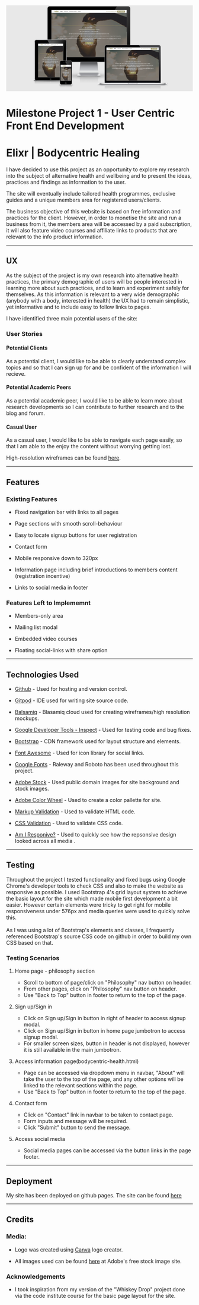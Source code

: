 ![alt text](assets/images/elixr-responsive.png)

# Milestone Project 1 - User Centric Front End Development

# Elixr | Bodycentric Healing

I have decided to use this project as an opportunity to explore my research into the 
subject of alternative health and wellbeing and to present the ideas, practices and 
findings as information to the user.

The site will eventually include tailored health programmes, exclusive guides
and a unique members area for registered users/clients.

The business objective of this website is based on free information and practices for the client.
However, in order to monetise the site and run a business from it, the members area will be accessed
by a paid subscription, it will also feature video courses and affiliate links to
products that are relevant to the info product information.

***

## UX

As the subject of the project is my own research into alternative health practices, the 
primary demographic of users will be people interested in learning more about such practices,
and to learn and experiment safely for themselves. As this information is relevant to a very
wide demographic (anybody with a body, interested in health) the UX had to remain simplistic,
yet informative and to include easy to follow links to pages.

I have identified three main potential users of the site:

### User Stories

#### Potential Clients

As a potential client, I would like to be able to clearly understand complex topics and 
so that I can sign up for and be confident of the information I will recieve.

#### Potential Academic Peers

As a potential academic peer, I would like to be able to learn more about research developments
so I can contribute to further research and to the blog and forum.

#### Casual User

As a casual user, I would like to be able to navigate each page easily, 
so that I am able to the enjoy the content without worrying getting lost.

High-resolution wireframes can be found [here](wireframes/milestone-project-1_elixr.pdf).

***

## Features

### Existing Features

* Fixed navigation bar with links to all pages

* Page sections with smooth scroll-behaviour

* Easy to locate signup buttons for user registration

* Contact form

* Mobile responsive down to 320px

* Information page including brief introductions to members content (registration incentive)

* Links to social media in footer


### Features Left to Implememnt

* Members-only area

* Mailing list modal

* Embedded video courses

* Floating social-links with share option

***

## Technologies Used

* [Github](https://www.github.com/) - Used for hosting and version control.

* [Gitpod](https://www.gitpod.io/) - IDE used for writing site source code.

* [Balsamiq](https://www.balsamiq.com) - Blasamiq cloud used for creating wireframes/high resolution mockups.

* [Google Developer Tools - Inspect](https://www.google.com/chrome/) - Used for testing code and bug fixes.

* [Bootstrap](https://getbootstrap.com/) - CDN framework used for layout structure and elements.

* [Font Awesome](https://fontawesome.com/) - Used for icon library for social links.

* [Google Fonts](https://fonts.google.com/) - Raleway and Roboto has been used throughout this project.

* [Adobe Stock](https://www.stock.adobe.com) - Used public domain images for site background and stock images.

* [Adobe Color Wheel](https://color.adobe.com/create/color-wheel) - Used to create a color pallette for site.

* [Markup Validation](https://validator.w3.org/) - Used to validate HTML code.

* [CSS Validation](https://jigsaw.w3.org/css-validator/) - Used to validate CSS code.

* [Am I Responive?](http://ami.responsivedesign.is/) - Used to quickly see how the repsonsive design looked across all media .

***

## Testing

Throughout the project I tested functionality and fixed bugs using Google Chrome's developer tools to check CSS
and also to make the website as responsive as possible. I used Bootstrap 4's grid layout system to achieve the
basic layout for the site which made mobile first development a bit easier. However certain elements were tricky to
get right for mobile responsiveness under 576px and media queries were used to quickly solve this.<br><br>
As I was using a lot of Bootstrap's elements and classes, I frequently referenced Bootstrap's source CSS code on github
in order to build my own CSS based on that.

### Testing Scenarios

1. Home page - philosophy section
    * Scroll to bottom of page/click on "Philosophy" nav button on header.
    * From other pages, click on "Philosophy" nav button on header.
    * Use "Back to Top" button in footer to return to the top of the page.

2. Sign up/Sign in
    * Click on Sign up/Sign in button in right of header to access signup modal.
    * Click on Sign up/Sign in button in home page jumbotron to access signup modal.
    * For smaller screen sizes, button in header is not displayed, however it is still available in the main jumbotron.

3. Access information page(bodycentric-health.html)
    * Page can be accessed via dropdown menu in navbar, "About" will take the user to the top of the page,
    and any other options will be linked to the relevant sections within the page.
    * Use "Back to Top" button in footer to return to the top of the page.

4. Contact form 
    * Click on "Contact" link in navbar to be taken to contact page.
    * Form inputs and message will be required.
    * Click "Submit" button to send the message.

5. Access social media
    * Social media pages can be accessed via the button links in the page footer.

***

## Deployment

My site has been deployed on github pages. The site can be found [here](https://vdgvzr.github.io/milestone-project-1/)

***

## Credits

### Media:

* Logo was created using [Canva](canva.com) logo creator.

* All images used can be found [here](stock.adobe.com) at Adobe's free stock image site.

### Acknowledgements

* I took inspiration from my version of the "Whiskey Drop" project done via the code institute course for the basic page layout for the site.